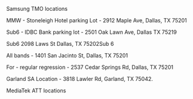 Samsung TMO locations

MMW - Stoneleigh Hotel parking Lot - 2912 Maple Ave, Dallas, TX 75201

Sub6 - IDBC Bank parking lot - 2501 Oak Lawn Ave, Dallas TX 75219

Sub6 2098 Laws St Dallas, TX 75202Sub 6

All bands - 1401 San Jacinto St, Dallas, TX 75201

For - regular regression - 2537 Cedar Springs Rd, Dallas, TX 75201

Garland SA Location - 3818 Lawler Rd, Garland, TX 75042.


MediaTek ATT locations
